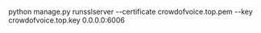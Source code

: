 python manage.py runsslserver --certificate crowdofvoice.top.pem --key crowdofvoice.top.key 0.0.0.0:6006
